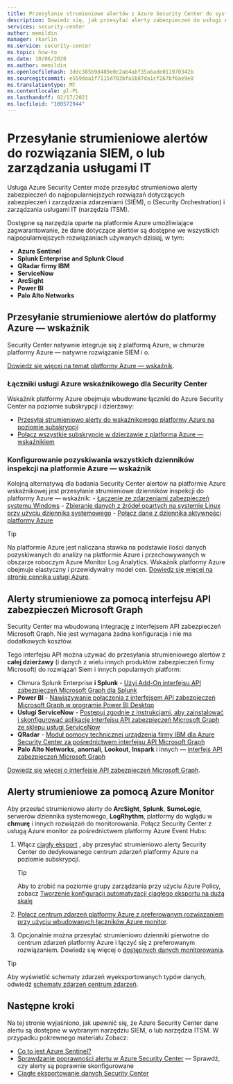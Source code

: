 ```yaml
---
title: Przesyłanie strumieniowe alertów z Azure Security Center do systemów zarządzania informacjami i zdarzeniami zabezpieczeń (SIEM) oraz innych rozwiązań do monitorowania
description: Dowiedz się, jak przesyłać alerty zabezpieczeń do usługi Azure rozwiązań Siem, rozwiązań innych firm, o lub narzędzia ITSM
services: security-center
author: memildin
manager: rkarlin
ms.service: security-center
ms.topic: how-to
ms.date: 10/06/2020
ms.author: memildin
ms.openlocfilehash: 3ddc385b9d489e0c2ab4abf35a6ade011970342b
ms.sourcegitcommit: e559daa1f7115d703bfa1b87da1cf267bf6ae9e8
ms.translationtype: MT
ms.contentlocale: pl-PL
ms.lasthandoff: 02/17/2021
ms.locfileid: "100572944"
---
```

# <a name="stream-alerts-to-a-siem-soar-or-it-service-management-solution"></a>Przesyłanie strumieniowe alertów do rozwiązania SIEM, o lub zarządzania usługami IT

Usługa Azure Security Center może przesyłać strumieniowo alerty zabezpieczeń do najpopularniejszych rozwiązań dotyczących zabezpieczeń i zarządzania zdarzeniami (SIEM), o (Security Orchestration) i zarządzania usługami IT (narzędzia ITSM).

Dostępne są narzędzia oparte na platformie Azure umożliwiające zagwarantowanie, że dane dotyczące alertów są dostępne we wszystkich najpopularniejszych rozwiązaniach używanych dzisiaj, w tym:

- **Azure Sentinel**
- **Splunk Enterprise and Splunk Cloud**
- **QRadar firmy IBM**
- **ServiceNow**
- **ArcSight**
- **Power BI**
- **Palo Alto Networks**

## <a name="stream-alerts-to-azure-sentinel"></a>Przesyłanie strumieniowe alertów do platformy Azure — wskaźnik 

Security Center natywnie integruje się z platformą Azure, w chmurze platformy Azure — natywne rozwiązanie SIEM i o. 

[Dowiedz się więcej na temat platformy Azure — wskaźnik](../sentinel/overview.md).

### <a name="azure-sentinels-connectors-for-security-center"></a>Łączniki usługi Azure wskaźnikowego dla Security Center

Wskaźnik platformy Azure obejmuje wbudowane łączniki do Azure Security Center na poziomie subskrypcji i dzierżawy:

- [Przesyłaj strumieniowo alerty do wskaźnikowego platformy Azure na poziomie subskrypcji](../sentinel/connect-azure-security-center.md)
- [Połącz wszystkie subskrypcje w dzierżawie z platformą Azure — wskaźnikiem](https://techcommunity.microsoft.com/t5/azure-sentinel/azure-security-center-auto-connect-to-sentinel/ba-p/1387539) 

### <a name="configure-ingestion-of-all-audit-logs-into-azure-sentinel"></a>Konfigurowanie pozyskiwania wszystkich dzienników inspekcji na platformie Azure — wskaźnik 

Kolejną alternatywą dla badania Security Center alertów na platformie Azure wskaźnikowej jest przesyłanie strumieniowe dzienników inspekcji do platformy Azure — wskaźnik:
    - [Łączenie ze zdarzeniami zabezpieczeń systemu Windows](../sentinel/connect-windows-security-events.md)
    - [Zbieranie danych z źródeł opartych na systemie Linux przy użyciu dziennika systemowego](../sentinel/connect-syslog.md)
    - [Połącz dane z dziennika aktywności platformy Azure](../sentinel/connect-azure-activity.md)

> [!TIP]
> Na platformie Azure jest naliczana stawka na podstawie ilości danych pozyskiwanych do analizy na platformie Azure i przechowywanych w obszarze roboczym Azure Monitor Log Analytics. Wskaźnik platformy Azure obejmuje elastyczny i przewidywalny model cen. [Dowiedz się więcej na stronie cennika usługi Azure](https://azure.microsoft.com/pricing/details/azure-sentinel/).


## <a name="stream-alerts-with-microsoft-graph-security-api"></a>Alerty strumieniowe za pomocą interfejsu API zabezpieczeń Microsoft Graph

Security Center ma wbudowaną integrację z interfejsem API zabezpieczeń Microsoft Graph. Nie jest wymagana żadna konfiguracja i nie ma dodatkowych kosztów. 

Tego interfejsu API można używać do przesyłania strumieniowego alertów z **całej dzierżawy** (i danych z wielu innych produktów zabezpieczeń firmy Microsoft) do rozwiązań Siem i innych popularnych platform:

- Chmura Splunk Enterprise **i Splunk**  -  [Użyj Add-On interfejsu API zabezpieczeń Microsoft Graph dla Splunk](https://splunkbase.splunk.com/app/4564/) 
- **Power BI**  -  [Nawiązywanie połączenia z interfejsem API zabezpieczeń Microsoft Graph w programie Power BI Desktop](/power-bi/connect-data/desktop-connect-graph-security)
- **Usługi ServiceNow**  -  [Postępuj zgodnie z instrukcjami, aby zainstalować i skonfigurować aplikację interfejsu API zabezpieczeń Microsoft Graph ze sklepu usługi ServiceNow](https://docs.servicenow.com/bundle/orlando-security-management/page/product/secops-integration-sir/secops-integration-ms-graph/task/ms-graph-install.html)
- **QRadar**  -  [Moduł pomocy technicznej urządzenia firmy IBM dla Azure Security Center za pośrednictwem interfejsu API Microsoft Graph](https://www.ibm.com/support/knowledgecenter/SS42VS_DSM/com.ibm.dsm.doc/c_dsm_guide_ms_azure_security_center_overview.html) 
- **Palo Alto Networks**, **anomali**, **Lookout**, **Inspark** i innych — [interfejs API zabezpieczeń Microsoft Graph](https://www.microsoft.com/security/business/graph-security-api#office-MultiFeatureCarousel-09jr2ji)

[Dowiedz się więcej o interfejsie API zabezpieczeń Microsoft Graph](https://www.microsoft.com/security/business/graph-security-api).


## <a name="stream-alerts-with-azure-monitor"></a>Alerty strumieniowe za pomocą Azure Monitor 

Aby przesłać strumieniowo alerty do **ArcSight**, **Splunk**, **SumoLogic**, serwerów dziennika systemowego, **LogRhythm**, platformy do wglądu w **chmurę** i innych rozwiązań do monitorowania. Połącz Security Center z usługą Azure monitor za pośrednictwem platformy Azure Event Hubs:

1. Włącz [ciągły eksport](continuous-export.md) , aby przesyłać strumieniowo alerty Security Center do dedykowanego centrum zdarzeń platformy Azure na poziomie subskrypcji. 
    > [!TIP]
    > Aby to zrobić na poziomie grupy zarządzania przy użyciu Azure Policy, zobacz [Tworzenie konfiguracji automatyzacji ciągłego eksportu na dużą skalę](continuous-export.md?tabs=azure-policy#configure-continuous-export-at-scale-using-the-supplied-policies)

1. [Połącz centrum zdarzeń platformy Azure z preferowanym rozwiązaniem przy użyciu wbudowanych łączników Azure monitor](../azure-monitor/essentials/stream-monitoring-data-event-hubs.md#partner-tools-with-azure-monitor-integration).

1. Opcjonalnie można przesyłać strumieniowo dzienniki pierwotne do centrum zdarzeń platformy Azure i łączyć się z preferowanym rozwiązaniem. Dowiedz się więcej o [dostępnych danych monitorowania](../azure-monitor/essentials/stream-monitoring-data-event-hubs.md#monitoring-data-available).

> [!TIP]
> Aby wyświetlić schematy zdarzeń wyeksportowanych typów danych, odwiedź [schematy zdarzeń centrum zdarzeń](https://aka.ms/ASCAutomationSchemas).


## <a name="next-steps"></a>Następne kroki

Na tej stronie wyjaśniono, jak upewnić się, że Azure Security Center dane alertu są dostępne w wybranym narzędziu SIEM, o lub narzędzia ITSM. W przypadku pokrewnego materiału Zobacz:

- [Co to jest Azure Sentinel?](../sentinel/overview.md)
- [Sprawdzanie poprawności alertu w Azure Security Center](security-center-alert-validation.md) — Sprawdź, czy alerty są poprawnie skonfigurowane
- [Ciągłe eksportowanie danych Security Center](continuous-export.md)
